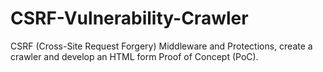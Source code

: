# CSRF-Vulnerability-Crawler
CSRF (Cross-Site Request Forgery) Middleware and Protections, create a crawler and develop an HTML form Proof of Concept (PoC).
